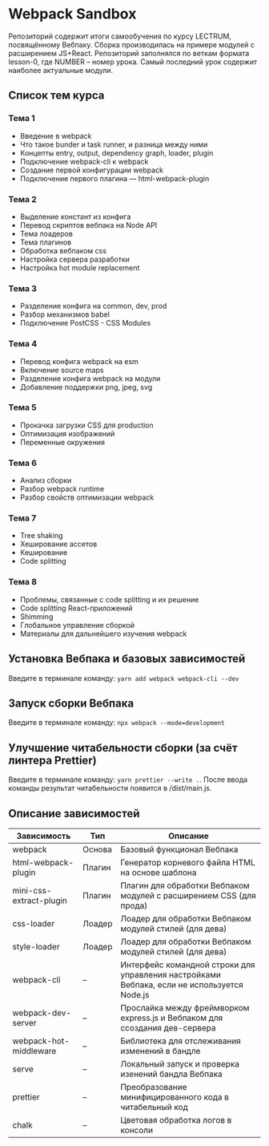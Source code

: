 # Webpack Sandbox

Репозиторий содержит итоги самообучения по курсу LECTRUM, посвящённому Вебпаку.
Сборка производилась на примере модулей с расширением JS+React.
Репозиторий заполнялся по веткам формата lesson-0<NUMBER>, где NUMBER – номер урока.
Самый последний урок содержит наиболее актуальные модули.

## Список тем курса

### Тема 1

- Введение в webpack
- Что такое bunder и task runner, и разница между ними
- Концепты entry, output, dependency graph, loader, plugin
- Подключение webpack-cli к webpack
- Создание первой конфигурации webpack
- Подключение первого плагина — html-webpack-plugin

### Тема 2

- Выделение констант из конфига
- Перевод скриптов вебпака на Node API
- Тема лоадеров
- Тема плагинов
- Обработка вебпаком css
- Настройка сервера разработки
- Настройка hot module replacement

### Тема 3

- Разделение конфига на common, dev, prod
- Разбор механизмов babel
- Подключение PostCSS - CSS Modules

### Тема 4

- Перевод конфига webpack на esm
- Включение source maps
- Разделение конфига webpack на модули
- Добавление поддержки png, jpeg, svg

### Тема 5

- Прокачка загрузки CSS для production
- Оптимизация изображений
- Переменные окружения

### Тема 6

- Анализ сборки
- Разбор webpack runtime
- Разбор свойств оптимизации webpack

### Тема 7

- Tree shaking
- Хеширование ассетов
- Кеширование
- Code splitting

### Тема 8

- Проблемы, связанные с code splitting и их решение
- Code splitting React-приложений
- Shimming
- Глобальное управление сборкой
- Материалы для дальнейшего изучения webpack

## Установка Вебпака и базовых зависимостей

Введите в терминале команду: `yarn add webpack webpack-cli --dev`

## Запуск сборки Вебпака

Введите в терминале команду: `npx webpack --mode=development`

## Улучшение читабельности сборки (за счёт линтера Prettier)

Введите в терминале команду: `yarn prettier --write .`.
После ввода команды результат читабельности появится в /dist/main.js.

## Описание зависимостей

| Зависимость             | Тип    | Описание                                                                                    |
| ----------------------- | ------ | ------------------------------------------------------------------------------------------- |
| webpack                 | Основа | Базовый функционал Вебпака                                                                  |
| html-webpack-plugin     | Плагин | Генератор корневого файла HTML на основе шаблона                                            |
| mini-css-extract-plugin | Плагин | Плагин для обработки Вебпаком модулей с расширением CSS (для прода)                         |
| css-loader              | Лоадер | Лоадер для обработки Вебпаком модулей стилей (для дева)                                     |
| style-loader            | Лоадер | Лоадер для обработки Вебпаком модулей стилей (для дева)                                     |
| webpack-cli             | –      | Интерфейс командной строки для управления настройками Вебпака, если не используется Node.js |
| webpack-dev-server      | –      | Прослайка между фреймворком express.js и Вебпаком для ссоздания дев-сервера                 |
| webpack-hot-middleware  | –      | Библиотека для отслеживания изменений в бандле                                              |
| serve                   | –      | Локальный запуск и проверка изенений бандла Вебпака                                         |
| prettier                | –      | Преобразование минифицированного кода в читабельный код                                     |
| chalk                   | –      | Цветовая обработка логов в консоли                                                          |
